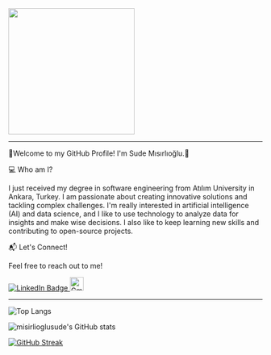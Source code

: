 <div id="header" align="left">
  <img src="https://camo.githubusercontent.com/5356611dd0958b0c65aec9a3a2cb8ef76684d164e172332f72f63b0ce027f734/68747470733a2f2f692e70696e696d672e636f6d2f6f726967696e616c732f63642f36662f32342f63643666323430643634363765373462313435323939316136333861646639392e676966" width="250"/>
</div>

---

🌟Welcome to my GitHub Profile! I'm Sude Mısırlıoğlu.🌟

💻 Who am I?

I just received my degree in software engineering from Atılım University in Ankara, Turkey. I am passionate about creating innovative solutions and tackling complex challenges. I'm really interested in artificial intelligence (AI) and data science, and I like to use technology to analyze data for insights and make wise decisions. I also like to keep learning new skills and contributing to open-source projects.

📬 Let's Connect!

Feel free to reach out to me!
<div id="badges">
  <a href="https://www.linkedin.com/in/sude-misirlioglu/">
    <img src="https://img.shields.io/badge/LinkedIn-blue?style=for-the-badge&logo=linkedin&logoColor=white" alt="LinkedIn Badge"/>
  </a>
  <a href="your-youtube-URL">
    <img src="https://play-lh.googleusercontent.com/KSuaRLiI_FlDP8cM4MzJ23ml3og5Hxb9AapaGTMZ2GgR103mvJ3AAnoOFz1yheeQBBI" alt="Gmail Badge" width="27"/>
  </a>
</div>

---

![Top Langs](https://github-readme-stats.vercel.app/api/top-langs/?username=misirlioglusude&layout=compact&theme=dracula)


![misirlioglusude's GitHub stats](https://github-readme-stats.vercel.app/api?username=misirlioglusude&show_icons=true&theme=dracula)


[![GitHub Streak](https://streak-stats.demolab.com?user=misirlioglusude&theme=dracula)](https://git.io/streak-stats)


